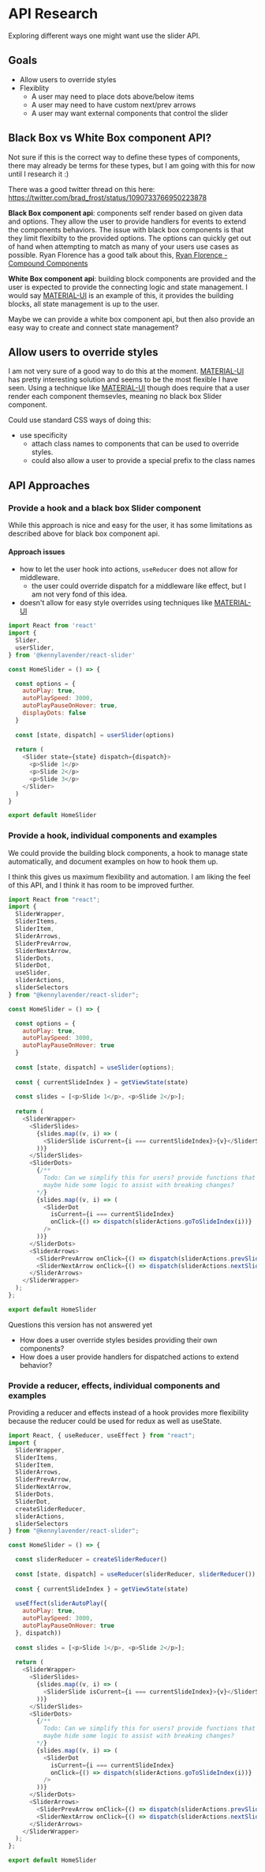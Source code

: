 # API Research

Exploring different ways one might want use the slider API.

## Goals

- Allow users to override styles
- Flexiblity
  - A user may need to place dots above/below items
  - A user may need to have custom next/prev arrows
  - A user may want external components that control the slider
  
## Black Box vs White Box component API?

Not sure if this is the correct way to define these types of components, there may already be terms for these types, but I am going with this for now until I research it :)

There was a good twitter thread on this here: https://twitter.com/brad_frost/status/1090733766950223878

__Black Box component api__: components self render based on given data and options. They allow the user to provide handlers for events to extend the components behaviors. The issue with black box components is that they limit flexibilty to the provided options. The options can quickly get out of hand when attempting to match as many of your users use cases as possible. Ryan Florence has a good talk about this, [Ryan Florence - Compound Components](https://youtu.be/hEGg-3pIHlE)

__White Box component api__: building block components are provided and the user is expected to provide the connecting logic and state management. I would say [MATERIAL-UI] is an example of this, it provides the building blocks, all state management is up to the user.

Maybe we can provide a white box component api, but then also provide an easy way to create and connect state management?

## Allow users to override styles

I am not very sure of a good way to do this at the moment. [MATERIAL-UI] has pretty interesting solution and seems to be the most flexible I have seen. Using a technique like [MATERIAL-UI] though does require that a user render each component themsevles, meaning no black box Slider component.

Could use standard CSS ways of doing this:

- use specificity
  - attach class names to components that can be used to override styles.
  - could also allow a user to provide a special prefix to the class names

## API Approaches

### Provide a hook and a black box Slider component

While this approach is nice and easy for the user, it has some limitations as described above for black box component api.

#### Approach issues

- how to let the user hook into actions, `useReducer` does not allow for middleware.
  - the user could override dispatch for a middleware like effect, but I am not very fond of this idea.
- doesn't allow for easy style overrides using techniques like [MATERIAL-UI]

```js
import React from 'react'
import {
  Slider,
  userSlider,
} from '@kennylavender/react-slider'

const HomeSlider = () => {

  const options = {
    autoPlay: true,
    autoPlaySpeed: 3000,
    autoPlayPauseOnHover: true,
    displayDots: false
  }
  
  const [state, dispatch] = userSlider(options)
  
  return (
    <Slider state={state} dispatch={dispatch}>
      <p>Slide 1</p>
      <p>Slide 2</p>
      <p>Slide 3</p>
    </Slider>
  )
}

export default HomeSlider
```

### Provide a hook, individual components and examples

We could provide the building block components, a hook to manage state automatically, and document examples on how to hook them up.

I think this gives us maximum flexibility and automation. I am liking the feel of this API, and I think it has room to be improved further.

```js
import React from "react";
import {
  SliderWrapper,
  SliderItems,
  SliderItem,
  SliderArrows,
  SliderPrevArrow,
  SliderNextArrow,
  SliderDots,
  SliderDot,
  useSlider,
  sliderActions,
  sliderSelectors
} from "@kennylavender/react-slider";

const HomeSlider = () => {

  const options = {
    autoPlay: true,
    autoPlaySpeed: 3000,
    autoPlayPauseOnHover: true
  }
  
  const [state, dispatch] = useSlider(options);
  
  const { currentSlideIndex } = getViewState(state)
  
  const slides = [<p>Slide 1</p>, <p>Slide 2</p>];
  
  return (
    <SliderWrapper>
      <SliderSlides>
        {slides.map((v, i) => (
          <SliderSlide isCurrent={i === currentSlideIndex}>{v}</SliderSlide>
        ))}
      </SliderSlides>
      <SliderDots>
        {/**
          Todo: Can we simplify this for users? provide functions that help with this mapping?
          maybe hide some logic to assist with breaking changes?
        */}
        {slides.map((v, i) => (
          <SliderDot
            isCurrent={i === currentSlideIndex}
            onClick={() => dispatch(sliderActions.goToSlideIndex(i))}
          />
        ))}
      </SliderDots>
      <SliderArrows>
        <SliderPrevArrow onClick={() => dispatch(sliderActions.prevSlide())} />
        <SliderNextArrow onClick={() => dispatch(sliderActions.nextSlide())} />
      </SliderArrows>
    </SliderWrapper>
  );
};

export default HomeSlider
```

Questions this version has not answered yet
- How does a user override styles besides providing their own components?
- How does a user provide handlers for dispatched actions to extend behavior?


### Provide a reducer, effects, individual components and examples

Providing a reducer and effects instead of a hook provides more flexibility because the reducer could be used for redux as well as useState.

```js
import React, { useReducer, useEffect } from "react";
import {
  SliderWrapper,
  SliderItems,
  SliderItem,
  SliderArrows,
  SliderPrevArrow,
  SliderNextArrow,
  SliderDots,
  SliderDot,
  createSliderReducer,
  sliderActions,
  sliderSelectors
} from "@kennylavender/react-slider";

const HomeSlider = () => {

  const sliderReducer = createSliderReducer()
  
  const [state, dispatch] = useReducer(sliderReducer, sliderReducer());
  
  const { currentSlideIndex } = getViewState(state)
  
  useEffect(sliderAutoPlay({
    autoPlay: true,
    autoPlaySpeed: 3000,
    autoPlayPauseOnHover: true
  }, dispatch))
  
  const slides = [<p>Slide 1</p>, <p>Slide 2</p>];
  
  return (
    <SliderWrapper>
      <SliderSlides>
        {slides.map((v, i) => (
          <SliderSlide isCurrent={i === currentSlideIndex}>{v}</SliderSlide>
        ))}
      </SliderSlides>
      <SliderDots>
        {/**
          Todo: Can we simplify this for users? provide functions that help with this mapping?
          maybe hide some logic to assist with breaking changes?
        */}
        {slides.map((v, i) => (
          <SliderDot
            isCurrent={i === currentSlideIndex}
            onClick={() => dispatch(sliderActions.goToSlideIndex(i))}
          />
        ))}
      </SliderDots>
      <SliderArrows>
        <SliderPrevArrow onClick={() => dispatch(sliderActions.prevSlide())} />
        <SliderNextArrow onClick={() => dispatch(sliderActions.nextSlide())} />
      </SliderArrows>
    </SliderWrapper>
  );
};

export default HomeSlider
```
[MATERIAL-UI]: https://material-ui.com/
